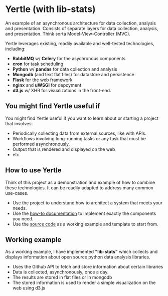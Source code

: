 # Yertle (with lib-stats)

An example of an asynchronous architecture for data collection, analysis and presentation. Consists of separate layers for data collection, analysis, and presentation. Think sorta Model-View-Controller (MVC). 

Yertle leverages existing, readily available and well-tested technologies, including: 
 * **RabbitMQ** w/ **Celery** for the asychronous components
 * **cron** for task scheduling
 * **Python** w/ **pandas** for data collection and analysis
 * **Mongodb** (and text flat files) for datastore and persistence
 * **Flask** for the web framework
 * **nginx** and **uWSGI** for depoyment
 * **d3.js** w/ XHR for visualizations in the front-end. 

## You might find Yertle useful if

You might find Yertle useful if you want to learn about or starting a project that involves: 

 * Periodically collecting data from external sources, like with APIs. 
 * Workflows involving long-running tasks or any task that must be performed asynchronously.
 * Output that is rendered and displayed on the web
 * etc. 

## How to use Yertle 

Think of this project as a demonstration and example of how to combine these technologies. It can be readily adapted to address many common use-cases. 

 * Use the project to understand how to architect a system that meets your needs. 
 * Use the [how-to documentation](https://github.com/amanahuja/Yertle/wiki/How-To) to implement exactly the components you need. 
 * Use the [source code](https://github.com/amanahuja/Yertle) as a working example and template to start from. 

## Working example

As a working example, I have implemented **"lib-stats"** which collects and displays information about open source python data analysis libraries. 

 * Uses the Github API to fetch and store information about certain libraries
 * Data is collected, asynchronously, once a day.
 * The results are stored in flat files or in mongodb
 * The stored information is used to render a simple visualization on the web using d3.js
